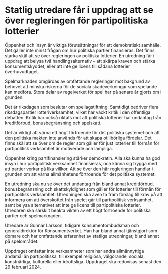 # Statlig utredare får i uppdrag att se över regleringen för partipolitiska lotterier

Öppenhet och insyn är viktiga förutsättningar för ett demokratiskt samhälle. Det gäller inte minst frågan om hur politiska partier finansieras. Det finns starka skäl att se över regleringen av politiska lotterier. En utredning får i uppdrag att belysa två handlingsalternativ – att skärpa kraven och stärka konsumentskyddet, eller att inte ge licens till sådana lotterier överhuvudtaget.

Spelmarknaden omgärdas av omfattande regleringar mot bakgrund av behovet att minska riskerna för de sociala skadeverkningar som spelande kan medföra. Stora delar av regelverket för spel har på senare år gjorts om i grunden.

Det är riksdagen som beslutar om spellagstiftning. Samtidigt bedriver flera riksdagspartier lotteriverksamhet, vilket har väckt kritik i den offentliga debatten. Kritik har också riktats mot att politiska lotterier har undantag från kreditförbud, bonusbegränsning och spelskatt.

Det är viktigt att värna ett högt förtroende för det politiska systemet och att den politiska makten inte används för att skapa otillbörliga fördelar. Det finns skäl att se över om de regler som gäller för just lotterier till förmån för partipolitisk verksamhet är motiverade och lämpliga.

Öppenhet kring partifinansiering stärker demokratin. Alla ska kunna ha god insyn i hur partipolitisk verksamhet finansieras, och känna sig trygga med att partier verkar på lika villkor. Att se över den här regleringen handlar i grunden om att värna allmänhetens förtroende för det politiska systemet.

En utredning ska nu se över det undantag från bland annat kreditförbud, bonusbegränsning och skattskyldighet som gäller för lotterier till förmån för partipolitisk verksamhet. Utredningen ska även ta fram förslag till krav på att informera om att överskottet från spelet går till partipolitisk verksamhet, samt belysa alternativet att inte ge licens till partipolitiska lotterier. Utredaren ska särskilt beakta vikten av ett högt förtroende för politiska partier och spelmarknaden.

Utredare är Gunnar Larsson, tidigare konsumentombudsman och generaldirektör för Konsumentverket. Han har bland annat tjänstgjort som domare och har omfattande erfarenhet av statliga utredningar, bland annat på spelområdet.

Uppdraget omfattar inte verksamheter som har andra allmännyttiga ändamål än partipolitiska, till exempel religiösa, välgörande, sociala, konstnärliga, kulturella eller idrottsliga. Uppdraget ska redovisas senast den 29 februari 2024.

